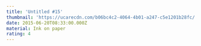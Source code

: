 ```yaml
---
title: 'Untitled #15'
thumbnail: 'https://ucarecdn.com/b06bc4c2-4064-4b01-a247-c5e1201b28fc/'
date: 2015-06-20T08:33:00.000Z
material: Ink on paper
rating: 4
---
```


